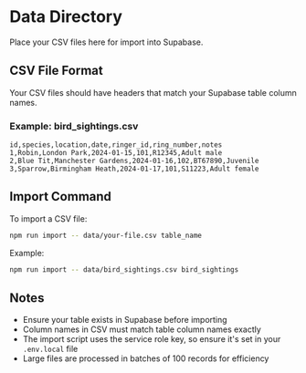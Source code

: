 # Data Directory

Place your CSV files here for import into Supabase.

## CSV File Format

Your CSV files should have headers that match your Supabase table column names.

### Example: bird_sightings.csv

```csv
id,species,location,date,ringer_id,ring_number,notes
1,Robin,London Park,2024-01-15,101,R12345,Adult male
2,Blue Tit,Manchester Gardens,2024-01-16,102,BT67890,Juvenile
3,Sparrow,Birmingham Heath,2024-01-17,101,S11223,Adult female
```

## Import Command

To import a CSV file:

```bash
npm run import -- data/your-file.csv table_name
```

Example:
```bash
npm run import -- data/bird_sightings.csv bird_sightings
```

## Notes

- Ensure your table exists in Supabase before importing
- Column names in CSV must match table column names exactly
- The import script uses the service role key, so ensure it's set in your `.env.local` file
- Large files are processed in batches of 100 records for efficiency
